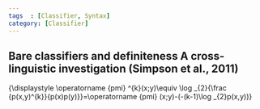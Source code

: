 ```yaml
---
tags  : [Classifier, Syntax]
category: [Classifier]
---
```

## Bare classifiers and definiteness A cross-linguistic investigation (Simpson et al., 2011)

{\displaystyle \operatorname {pmi} ^{k}(x;y)\equiv \log _{2}{\frac {p(x,y)^{k}}{p(x)p(y)}}=\operatorname {pmi} (x;y)-(-(k-1)\log _{2}p(x,y))}
